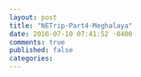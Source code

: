 ```yaml
---
layout: post
title: "NETrip-Part4-Meghalaya"
date: 2016-07-10 07:41:52 -0400
comments: true
published: false
categories: 
---
```

